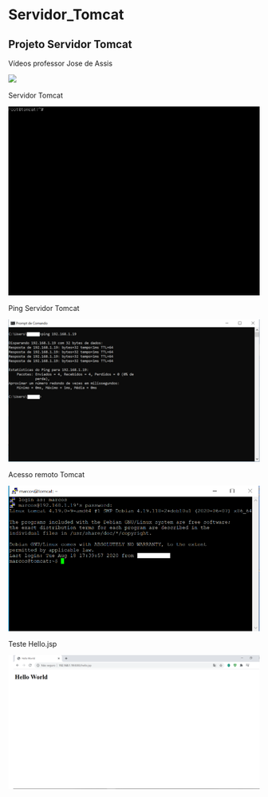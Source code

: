 # Servidor_Tomcat

## Projeto Servidor Tomcat

Vídeos professor Jose de Assis

[![](http://img.youtube.com/vi/fqR5SymRgLQ/0.jpg)](http://www.youtube.com/watch?v=fqR5SymRgLQ "Curso Linux Tomcat Server")




Servidor Tomcat

![Print Servidor web](https://github.com/marcossalves/Servidor_WEB/blob/master/imagens1/print_servidor_tomcat.png)


Ping Servidor Tomcat

![Print Servidor web](https://github.com/marcossalves/Servidor_WEB/blob/master/imagens1/ping_servidor_tomcat.png)


Acesso remoto Tomcat 

![Print acesso remoto Tomcat](https://github.com/marcossalves/Servidor_WEB/blob/master/imagens1/acesso_remoto_ssh_servidor_tomcat.png)



Teste Hello.jsp 

![Print Hello.jsp](https://github.com/marcossalves/Servidor_WEB/blob/master/imagens1/hello.jsp.png)


